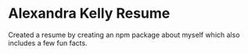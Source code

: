 # Alexandra Kelly Resume

Created a resume by creating an npm package about myself which also includes a few fun facts.
